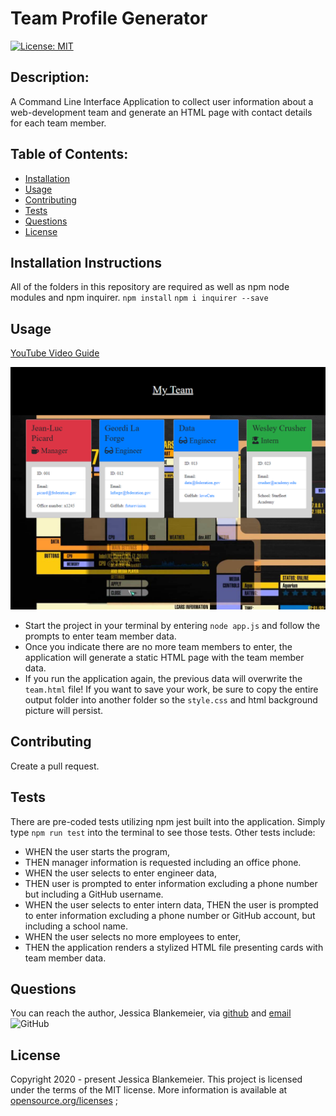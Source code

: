 # Team Profile Generator
[![License: MIT](https://img.shields.io/badge/License-MIT-yellow.svg)](https://opensource.org/licenses/MIT)
## Description:  
 A Command Line Interface Application to collect user information about a web-development team and generate an HTML page with contact details for each team member. 

    
## Table of Contents:
* [Installation](#installation-instructions)
* [Usage](#usage)
* [Contributing](#contributing)
* [Tests](#tests)
* [Questions](#questions)
* [License](#license-info)

## Installation Instructions
All of the folders in this repository are required as well as npm node modules and npm inquirer.
`npm install`
`npm i inquirer --save` 

## Usage
[YouTube Video Guide](https://youtu.be/uHwMRGr__9I)

![Generated_HTML](https://github.com/jessicablank/team-profile-generator/blob/master/homepagescreenshot.PNG)

* Start the project in your terminal by entering `node app.js` and follow the prompts to enter team member data. 
* Once you indicate there are no more team members to enter, the application will generate a static HTML page with the team member data. 
* If you run the application again, the previous data will overwrite the `team.html` file! If you want to save your work, be sure to copy the entire output folder into another folder so the `style.css` and html background picture will persist. 

## Contributing
Create a pull request. 

## Tests
There are pre-coded tests utilizing npm jest built into the application. Simply type `npm run test` into the terminal to see those tests.
Other tests include: 
* WHEN the user starts the program, 
* THEN manager information is requested including an office phone. 
* WHEN the user selects to enter engineer data, 
* THEN user is prompted to enter information excluding a phone number but including a GitHub username. 
* WHEN the user selects to enter intern data, THEN the user is prompted to enter information excluding a phone number or GitHub account, but including a school name.
* WHEN the user selects no more employees to enter,
* THEN the application renders a stylized HTML file presenting cards with team member data.  

## Questions
You can reach the author, Jessica Blankemeier,  via [github](http://github.com/jessicablank) and [email](mailto:jessicablankemeier@gmail.com)
![GitHub](https://img.shields.io/github/followers/jessicablank?label=follow&style=social)

## License
Copyright 2020 - present Jessica Blankemeier.
This project is licensed under the terms of the MIT license. 
More information is available at [opensource.org/licenses](https://opensource.org/licenses/MIT)
;

